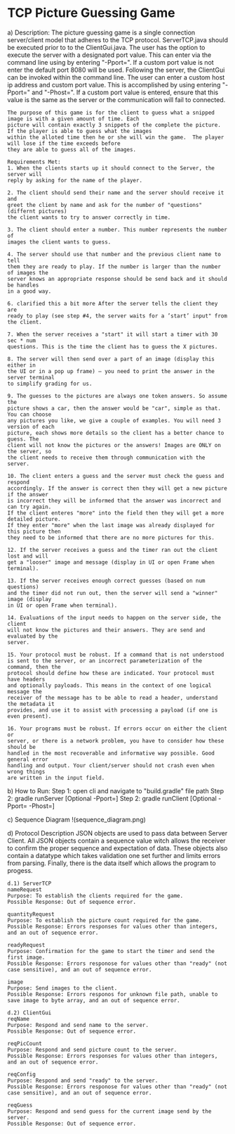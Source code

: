# TCP Picture Guessing Game

a) Description:
	The picture guessing game is a single connection server/client model that adheres to the TCP protocol.
	ServerTCP.java should be executed prior to to the ClientGui.java.  The user has the option to execute 
	the server with a designated port value.  This can enter via the command line using by entering "-Pport=<Value>".
	If a custom port value is not enter the default port 8080 will be used.  Following the server, the ClientGui can be
	invoked within the command line.  The user can enter a custom host ip address and custom port value.  This 
	is accomplished by using entering "-Pport=<Value>" and "-Phost=<Value>".  If a custom port value is entered, ensure 
	that this value is the same as the server or the communication will fail to connected. 

	The purpose of this game is for the client to guess what a snipped image is with a given amount of time. Each 
	picture will contain exactly 3 snippets of the complete the picture. If the player is able to guess what the images
	within the alloted time then he or she will win the game.  The player will lose if the time exceeds before 
	they are able to guess all of the images.

	Requirements Met:
	1. When the clients starts up it should connect to the Server, the server will
	reply by asking for the name of the player.

	2. The client should send their name and the server should receive it and
	greet the client by name and ask for the number of "questions" (differnt pictures)
	the client wants to try to answer correctly in time.

	3. The client should enter a number. This number represents the number of
	images the client wants to guess.

	4. The server should use that number and the previous client name to tell
	them they are ready to play. If the number is larger than the number of images the
	server knows an appropriate response should be send back and it should be handles
	in a good way.

	6. clarified this a bit more After the server tells the client they are
	ready to play (see step #4, the server waits for a ’start’ input" from the client.

	7. When the server receives a "start" it will start a timer with 30 sec * num
	questions. This is the time the client has to guess the X pictures.

	8. The server will then send over a part of an image (display this either in
	the UI or in a pop up frame) – you need to print the answer in the server terminal
	to simplify grading for us.

	9. The guesses to the pictures are always one token answers. So assume the
	picture shows a car, then the answer would be "car", simple as that. You can choose
	any pictures you like, we give a couple of examples. You will need 3 version of each
	picture, each shows more details so the client has a better chance to guess. The
	client will not know the pictures or the answers! Images are ONLY on the server, so
	the client needs to receive them through communication with the server.

	10. The client enters a guess and the server must check the guess and respond
	accordingly. If the answer is correct then they will get a new picture if the answer
	is incorrect they will be informed that the answer was incorrect and can try again.
	If the client enteres "more" into the field then they will get a more detailed picture.
	If they enter "more" when the last image was already displayed for this picture then
	they need to be informed that there are no more pictures for this.

	12. If the server receives a guess and the timer ran out the client lost and will
	get a "looser" image and message (display in UI or open Frame when terminal).

	13. If the server receives enough correct guesses (based on num questions)
	and the timer did not run out, then the server will send a "winner" image (display
	in UI or open Frame when terminal).

	14. Evaluations of the input needs to happen on the server side, the client
	will not know the pictures and their answers. They are send and evaluated by the
	server.

	15. Your protocol must be robust. If a command that is not understood
	is sent to the server, or an incorrect parameterization of the command, then the
	protocol should define how these are indicated. Your protocol must have headers
	and optionally payloads. This means in the context of one logical message the
	receiver of the message has to be able to read a header, understand the metadata it
	provides, and use it to assist with processing a payload (if one is even present).

	16. Your programs must be robust. If errors occur on either the client or
	server, or there is a network problem, you have to consider how these should be
	handled in the most recoverable and informative way possible. Good general error
	handling and output. Your client/server should not crash even when wrong things
	are written in the input field.

b) How to Run:
	Step 1: open cli and navigate to "build.gradle" file path
	Step 2: gradle runServer [Optional -Pport=<custom port value>]
	Step 2: gradle runClient [Optional -Pport=<custom port value> -Phost=<custom ip address>]

c) Sequence Diagram
	!(sequence_diagram.png)

d) Protocol Description
	JSON objects are used to pass data between Server Client.  All JSON objects contain a sequence value witch allows the 
	receiver to confirm the proper sequence and expectation of data.  These objects also contain a datatype which takes validation
	one set further and limits errors from parsing.  Finally, there is the data itself which allows the program to progess.

	d.1) ServerTCP
	nameRequest
	Purpose: To establish the clients required for the game.
	Possible Response: Out of sequence error.

	quantityRequest
	Purpose: To establish the picture count required for the game.
	Possible Response: Errors responses for values other than integers, and an out of sequence error.

	readyRequest
	Purpose: Confirmation for the game to start the timer and send the first image.
	Possible Response: Errors responose for values other than "ready" (not case sensitive), and an out of sequence error.

	image
	Purpose: Send images to the client.
	Possible Response: Errors responos for unknown file path, unable to save image to byte array, and an out of sequence error.

	d.2) ClientGui
	reqName
	Purpose: Respond and send name to the server.
	Possible Response: Out of sequence error.

	reqPicCount
	Purpose: Respond and send picture count to the server.
	Possible Response: Errors responses for values other than integers, and an out of sequence error.

	reqConfig
	Purpose: Respond and send "ready" to the server.
	Possible Response: Errors responose for values other than "ready" (not case sensitive), and an out of sequence error.

	reqGuess
	Purpose: Respond and send guess for the current image send by the server.
	Possible Response: Out of sequence error.
